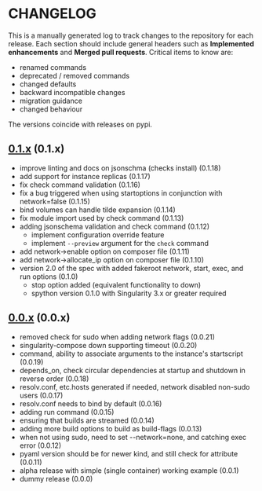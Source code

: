 # CHANGELOG

This is a manually generated log to track changes to the repository for each release.
Each section should include general headers such as **Implemented enhancements**
and **Merged pull requests**. Critical items to know are:

 - renamed commands
 - deprecated / removed commands
 - changed defaults
 - backward incompatible changes
 - migration guidance
 - changed behaviour

The versions coincide with releases on pypi.

## [0.1.x](https://github.com/singularityhub/singularity-compose/tree/master) (0.1.x)
 - improve linting and docs on jsonschma (checks install) (0.1.18)
 - add support for instance replicas (0.1.17)
 - fix check command validation (0.1.16)
 - fix a bug triggered when using startoptions in conjunction with network=false (0.1.15)
 - bind volumes can handle tilde expansion (0.1.14)
 - fix module import used by check command (0.1.13)
 - adding jsonschema validation and check command (0.1.12)
   - implement configuration override feature
   - implement `--preview` argument for the `check` command
 - add network->enable option on composer file (0.1.11)
 - add network->allocate_ip option on composer file (0.1.10)
 - version 2.0 of the spec with added fakeroot network, start, exec, and run options (0.1.0)
   - stop option added (equivalent functionality to down)
   - spython version 0.1.0 with Singularity 3.x or greater required

## [0.0.x](https://github.com/singularityhub/singularity-compose/tree/master) (0.0.x)
 - removed check for sudo when adding network flags (0.0.21)
 - singularity-compose down supporting timeout (0.0.20)
 - command, ability to associate arguments to the instance's startscript (0.0.19)
 - depends\_on, check circular dependencies at startup and shutdown in reverse order (0.0.18)
 - resolv.conf, etc.hosts generated if needed, network disabled non-sudo users (0.0.17)
 - resolv.conf needs to bind by default (0.0.16)
 - adding run command (0.0.15)
 - ensuring that builds are streamed (0.0.14)
 - adding more build options to build as build-flags (0.0.13)
 - when not using sudo, need to set --network=none, and catching exec error (0.0.12)
 - pyaml version should be for newer kind, and still check for attribute (0.0.11)
 - alpha release with simple (single container) working example (0.0.1)
 - dummy release (0.0.0)
